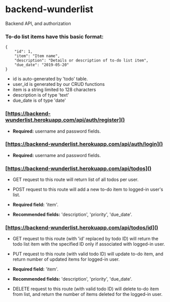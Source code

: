 # backend-wunderlist
Backend API, and authorization

### To-do list items have this basic format:
    
    {
        "id": 1,
        "item": "Item name",
        "description": "Details or description of to-do list item",
        "due_date": "2019-05-20"
    }

* id is auto-generated by 'todo' table.
* user_id is generated by our CRUD functions
* item is a string limited to 128 characters
* description is of type 'text'
* due_date is of type 'date'

### [https://backend-wunderlist.herokuapp.com/api/auth/register]()

* **Required:** username and password fields.

### [https://backend-wunderlist.herokuapp.com/api/auth/login]()

* **Required:** username and password fields.

### [https://backend-wunderlist.herokuapp.com/api/todos]()

* GET request to this route will return list of all todos per user.

* POST request to this route will add a new to-do item to logged-in user's list.
* **Required field:** 'item'.
* **Recommended fields:** 'description', 'priority', 'due_date'.

### [https://backend-wunderlist.herokuapp.com/api/todos/id]()

* GET request to this route (with 'id' replaced by todo ID) will return the todo list item with the specified ID only if associated with logged-in user.

* PUT request to this route (with valid todo ID) will update to-do item, and return number of updated items for logged-in user.
* **Required field:** 'item'.
* **Recommended fields:** 'description', 'priority', 'due_date'.

* DELETE request to this route (with valid todo ID) will delete to-do item from list, and return the number of items deleted for the logged-in user.